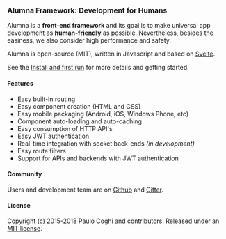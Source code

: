 ### Alumna Framework: Development for Humans

Alumna is a **front-end framework** and its goal is to make universal app development as **human-friendly** as possible. Nevertheless, besides the easiness, we also consider high performance and safety.

Alumna is open-source (MIT), written in Javascript and based on [Svelte](https://svelte.technology/).

See the [Install and first run](install.md) for more details and getting started.

#### Features

 - Easy built-in routing
 - Easy component creation (HTML and CSS)
 - Easy mobile packaging (Android, iOS, Windows Phone, etc)
 - Component auto-loading and auto-caching
 - Easy consumption of HTTP API's
 - Easy JWT authentication
 - Real-time integration with socket back-ends *(in development)*
 - Easy route filters
 - Support for APIs and backends with JWT authentication

#### Community

Users and development team are on [Github](https://github.com/alumna/alumna) and [Gitter](https://gitter.im/alumna/alumna).

#### License

Copyright (c) 2015-2018 Paulo Coghi and contributors. Released under an [MIT license](https://github.com/alumna/alumna/blob/3.0/LICENSE.md).
